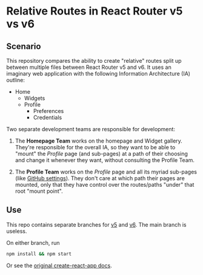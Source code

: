 # Relative Routes in React Router v5 vs v6

## Scenario

This repository compares the ability to create "relative" routes split up
between multiple files between React Router v5 and v6. It uses an imaginary web
application with the following Information Architecture (IA) outline:

- Home
  - Widgets
  - Profile
    - Preferences
    - Credentials

Two separate development teams are responsible for development:

1. The **Homepage Team** works on the homepage and Widget gallery. They're
responsible for the overall IA, so they want to be able to "mount" the
_Profile_ page (and sub-pages) at a path of their choosing and change it
whenever they want, without consulting the Profile Team.

1. The **Profile Team** works on the _Profile_ page and all its myriad
sub-pages (like [GitHub settings](https://github.com/settings/)). They don't
care at which path their pages are mounted, only that they have control over
the routes/paths "under" that root "mount point".

## Use

This repo contains separate branches for 
[v5](https://github.com/EdVinyard/ReactRouterExperiment/tree/v5) and 
[v6](https://github.com/EdVinyard/ReactRouterExperiment/tree/v6).  The main 
branch is useless.

On either branch, run

```sh
npm install && npm start
```

Or see the [original create-react-app docs](CRA-README.md).

